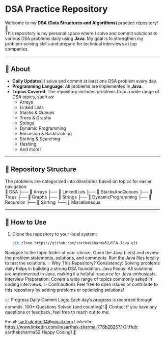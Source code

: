 # DSA Practice Repository  

Welcome to my **DSA (Data Structures and Algorithms)** practice repository! 🚀  
This repository is my personal space where I solve and commit solutions to various DSA problems daily using **Java**. My goal is to strengthen my problem-solving skills and prepare for technical interviews at top companies.  

---

## 📝 About  
- **Daily Updates**: I solve and commit at least one DSA problem every day.  
- **Programming Language**: All problems are implemented in **Java**.  
- **Topics Covered**: The repository includes problems from a wide range of DSA topics, such as:
  - Arrays
  - Linked Lists
  - Stacks & Queues
  - Trees & Graphs
  - Strings
  - Dynamic Programming
  - Recursion & Backtracking
  - Sorting & Searching
  - Hashing
  - And more!

---

## 📂 Repository Structure  
The problems are categorized into directories based on topics for easier navigation:  
📁 DSA
├── 📁 Arrays
├── 📁 LinkedLists
├── 📁 StacksAndQueues
├── 📁 Trees
├── 📁 Graphs
├── 📁 Strings
├── 📁 DynamicProgramming
├── 📁 Recursion
├── 📁 Sorting
└── 📁 Miscellaneous

---

## 🚀 How to Use  
1. Clone the repository to your local system:  
   ```bash
   git clone https://github.com/sarthaksharma52/DSA-Java.git
Navigate to the topic folder of your choice.
Open the Java file(s) and review the problem statements, solutions, and comments.
Run the Java files locally to test the solutions.
💡 Why This Repository?
Consistency: Solving problems daily helps in building a strong DSA foundation.
Java Focus: All solutions are implemented in Java, making it a helpful resource for Java enthusiasts.
Interview Preparation: Covers a wide range of topics commonly asked in coding interviews.
✨ Contributions
Feel free to open issues or contribute to this repository by adding problems or optimizing solutions!

📈 Progress
Daily Commit Logs: Each day’s progress is recorded through commits.
100+ Questions Solved (and counting)!
📧 Contact
If you have any questions or feedback, feel free to reach out to me:

Email: sarthak.dec04@gmail.com
LinkedIn: https://www.linkedin.com/in/sarthak-sharma-778b28257/
GitHub: sarthaksharma52
Happy Coding! 🎉
